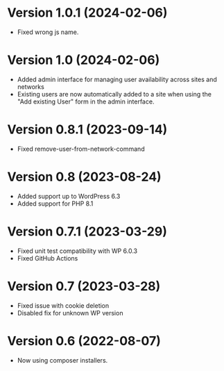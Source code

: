 Version 1.0.1 (2024-02-06)
==========================
- Fixed wrong js name.

Version 1.0 (2024-02-06)
========================
- Added admin interface for managing user availability across sites and networks
- Existing users are now automatically added to a site when using the "Add existing User" form in the admin interface.

Version 0.8.1 (2023-09-14)
==========================
- Fixed remove-user-from-network-command

Version 0.8 (2023-08-24)
========================
- Added support up to WordPress 6.3
- Added support for PHP 8.1

Version 0.7.1 (2023-03-29)
==========================
- Fixed unit test compatibility with WP 6.0.3
- Fixed GitHub Actions

Version 0.7 (2023-03-28)
========================
- Fixed issue with cookie deletion
- Disabled fix for unknown WP version

Version 0.6 (2022-08-07)
========================
- Now using composer installers.

